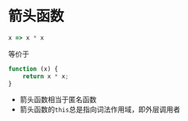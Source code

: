 # 箭头函数

```js
x => x * x
```

等价于

```js
function (x) {
    return x * x;
}
```

* 箭头函数相当于匿名函数
* 箭头函数的`this`总是指向词法作用域，即外层调用者